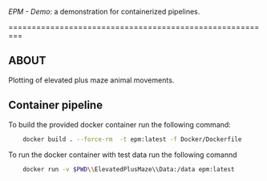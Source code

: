 *EPM - Demo*: a demonstration for containerized pipelines. 

=========================================================


ABOUT
-----


Plotting of elevated plus maze animal movements.



Container pipeline
----


To build the provided docker container run the following command:

```bash
    docker build . --force-rm  -t epm:latest -f Docker/Dockerfile
```

To run the docker container with test data run the following comannd
```bash
    docker run -v $PWD\\ElevatedPlusMaze\\Data:/data epm:latest
```


